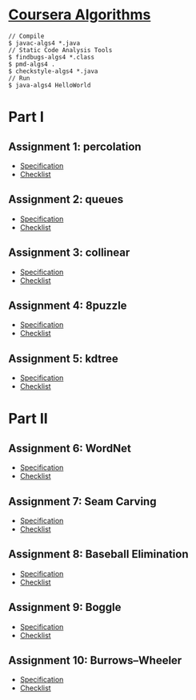 # [Coursera Algorithms](https://algs4.cs.princeton.edu/home/)

```
// Compile
$ javac-algs4 *.java
// Static Code Analysis Tools
$ findbugs-algs4 *.class
$ pmd-algs4 .
$ checkstyle-algs4 *.java
// Run
$ java-algs4 HelloWorld
```

# Part I

## Assignment 1: percolation

- [Specification](http://coursera.cs.princeton.edu/algs4/assignments/percolation.html)
- [Checklist](http://coursera.cs.princeton.edu/algs4/checklists/percolation.html)

## Assignment 2: queues

- [Specification](http://coursera.cs.princeton.edu/algs4/assignments/queues.html)
- [Checklist](http://coursera.cs.princeton.edu/algs4/checklists/queues.html)

## Assignment 3: collinear

- [Specification](http://coursera.cs.princeton.edu/algs4/assignments/collinear.html)
- [Checklist](http://coursera.cs.princeton.edu/algs4/checklists/collinear.html)

## Assignment 4: 8puzzle

- [Specification](http://coursera.cs.princeton.edu/algs4/assignments/8puzzle.html)
- [Checklist](http://coursera.cs.princeton.edu/algs4/checklists/8puzzle.html)

## Assignment 5: kdtree

- [Specification](http://coursera.cs.princeton.edu/algs4/assignments/kdtree.html)
- [Checklist](http://coursera.cs.princeton.edu/algs4/checklists/kdtree.html)

# Part II

## Assignment 6: WordNet

- [Specification](http://coursera.cs.princeton.edu/algs4/assignments/wordnet.html)
- [Checklist](http://coursera.cs.princeton.edu/algs4/checklists/wordnet.html)

## Assignment 7: Seam Carving

- [Specification](http://coursera.cs.princeton.edu/algs4/assignments/seam.html)
- [Checklist](http://coursera.cs.princeton.edu/algs4/checklists/seam.html)

## Assignment 8: Baseball Elimination

- [Specification](http://coursera.cs.princeton.edu/algs4/assignments/baseball.html)
- [Checklist](http://coursera.cs.princeton.edu/algs4/checklists/baseball.html)

## Assignment 9: Boggle

- [Specification](http://coursera.cs.princeton.edu/algs4/assignments/boggle.html)
- [Checklist](http://coursera.cs.princeton.edu/algs4/checklists/boggle.html)

## Assignment 10: Burrows–Wheeler

- [Specification](http://coursera.cs.princeton.edu/algs4/assignments/burrows.html)
- [Checklist](http://coursera.cs.princeton.edu/algs4/checklists/burrows.html)